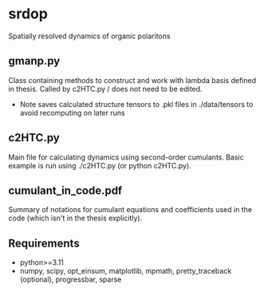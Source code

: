 # srdop
Spatially resolved dynamics of organic polaritons

gmanp.py
--------
Class containing methods to construct and work with lambda basis defined in
thesis. Called by c2HTC.py / does not need to be edited.
- Note saves calculated structure tensors to .pkl files in ./data/tensors to
  avoid recomputing on later runs

c2HTC.py
--------
Main file for calculating dynamics using second-order cumulants.
Basic example is run using ./c2HTC.py (or python c2HTC.py).

cumulant_in_code.pdf
--------------------
Summary of notations for cumulant equations and coefficients used in the code
(which isn't in the thesis explicitly).


Requirements
------------
- python>=3.11
- numpy, scipy, opt_einsum, matplotlib, mpmath, pretty_traceback (optional),
  progressbar, sparse

